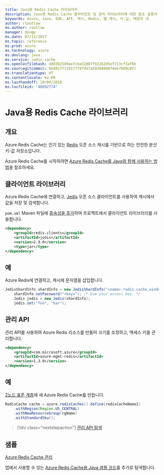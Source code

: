 ```yaml
---
title: Java용 Redis Cache 라이브러리
description: Java용 Redis Cache 클라이언트 및 관리 라이브러리에 대한 참조 설명서
keywords: Azure, Java, SDK, API, 캐시, Redis, 웹 캐시, 키-값, 메모리 내
author: rloutlaw
ms.author: routlaw
manager: douge
ms.date: 07/11/2017
ms.topic: reference
ms.prod: azure
ms.technology: azure
ms.devlang: java
ms.service: redis-cache
ms.openlocfilehash: dd03825d9ae7cba32087f92262d5ef213cf3af0b
ms.sourcegitcommit: b64017f119177f97da7a5930489874e67b09c0fc
ms.translationtype: HT
ms.contentlocale: ko-KR
ms.lasthandoff: 10/09/2018
ms.locfileid: "48892774"
---
```

# <a name="redis-cache-libraries-for-java"></a>Java용 Redis Cache 라이브러리

## <a name="overview"></a>개요

Azure Redis Cache는 인기 있는 [Redis](https://redis.io/) 오픈 소스 캐시를 기반으로 하는 안전한 분산 키-값 저장소입니다. 

Azure Redis Cache를 시작하려면 [Azure Redis Cache를 Java와 함께 사용하는 방법](/azure/redis-cache/cache-java-get-started)을 참조하세요.

## <a name="client-library"></a>클라이언트 라이브러리

Azure Redis Cache에 연결하고, [Jedis](https://github.com/xetorthio/jedis) 오픈 소스 클라이언트를 사용하여 캐시에서 값을 저장 및 검색합니다.  

`pom.xml` Maven 파일에 [종속성을 추가](https://maven.apache.org/guides/getting-started/index.html#How_do_I_use_external_dependencies)하여 프로젝트에서 클라이언트 라이브러리를 사용합니다.   

```XML
<dependency>
    <groupId>redis.clients</groupId>
    <artifactId>jedis</artifactId>
    <version>2.9.0</version>
    <type>jar</type>
</dependency>
```

## <a name="example"></a>예

Azure Redis에 연결하고, 캐시에 문자열을 삽입합니다.

```java
JedisShardInfo shardInfo = new JedisShardInfo("<name>.redis.cache.windows.net", 6380, useSsl);
    shardInfo.setPassword("<key>"); /* Use your access key. */
    Jedis jedis = new Jedis(shardInfo);
    jedis.set("foo", "bar");
```

## <a name="management-api"></a>관리 API

관리 API를 사용하여 Azure Redis 리소스를 만들어 크기를 조정하고, 액세스 키를 관리합니다.

```XML
<dependency>
    <groupId>com.microsoft.azure</groupId>
    <artifactId>azure-mgmt-redis</artifactId>
    <version>1.3.0</version>
</dependency>
```

## <a name="example"></a>예

[2노드 표준 계층](https://azure.microsoft.com/services/cache/)에 새 Azure Redis Cache를 만듭니다. 

```java
RedisCache cache = azure.redisCaches().define(redisCacheName1)
    .withRegion(Region.US_CENTRAL)
    .withNewResourceGroup(rgName)
    .withStandardSku();
```

> [!div class="nextstepaction"]
> [관리 API 탐색](/java/api/overview/azure/rediscache/management)

## <a name="samples"></a>샘플

[Azure Redis Cache 관리](https://github.com/Azure-Samples/redis-java-manage-cache)   

앱에서 사용할 수 있는 [Azure Redis Cache용 Java 샘플 코드](https://azure.microsoft.com/resources/samples/?platform=java&term=redis)를 추가로 탐색합니다.
